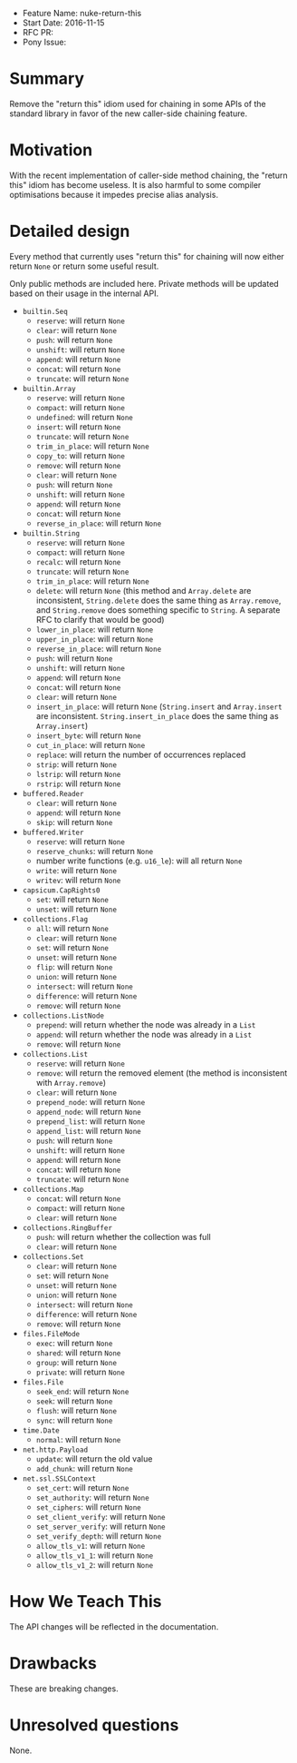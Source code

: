 - Feature Name: nuke-return-this
- Start Date: 2016-11-15
- RFC PR:
- Pony Issue:

# Summary

Remove the "return this" idiom used for chaining in some APIs of the standard library in favor of the new caller-side chaining feature.

# Motivation

With the recent implementation of caller-side method chaining, the "return this" idiom has become useless. It is also harmful to some compiler optimisations because it impedes precise alias analysis.

# Detailed design

Every method that currently uses "return this" for chaining will now either return `None` or return some useful result.

Only public methods are included here. Private methods will be updated based on their usage in the internal API.

- `builtin.Seq`
  - `reserve`: will return `None`
  - `clear`: will return `None`
  - `push`: will return `None`
  - `unshift`: will return `None`
  - `append`: will return `None`
  - `concat`: will return `None`
  - `truncate`: will return `None`
- `builtin.Array`
  - `reserve`: will return `None`
  - `compact`: will return `None`
  - `undefined`: will return `None`
  - `insert`: will return `None`
  - `truncate`: will return `None`
  - `trim_in_place`: will return `None`
  - `copy_to`: will return `None`
  - `remove`: will return `None`
  - `clear`: will return `None`
  - `push`: will return `None`
  - `unshift`: will return `None`
  - `append`: will return `None`
  - `concat`: will return `None`
  - `reverse_in_place`: will return `None`
- `builtin.String`
  - `reserve`: will return `None`
  - `compact`: will return `None`
  - `recalc`: will return `None`
  - `truncate`: will return `None`
  - `trim_in_place`: will return `None`
  - `delete`: will return `None` (this method and `Array.delete` are inconsistent, `String.delete` does the same thing as `Array.remove`, and `String.remove` does something specific to `String`. A separate RFC to clarify that would be good)
  - `lower_in_place`: will return `None`
  - `upper_in_place`: will return `None`
  - `reverse_in_place`: will return `None`
  - `push`: will return `None`
  - `unshift`: will return `None`
  - `append`: will return `None`
  - `concat`: will return `None`
  - `clear`: will return `None`
  - `insert_in_place`: will return `None` (`String.insert` and `Array.insert` are inconsistent. `String.insert_in_place` does the same thing as `Array.insert`)
  - `insert_byte`: will return `None`
  - `cut_in_place`: will return `None`
  - `replace`: will return the number of occurrences replaced
  - `strip`: will return `None`
  - `lstrip`: will return `None`
  - `rstrip`: will return `None`
- `buffered.Reader`
  - `clear`: will return `None`
  - `append`: will return `None`
  - `skip`: will return `None`
- `buffered.Writer`
  - `reserve`: will return `None`
  - `reserve_chunks`: will return `None`
  - number write functions (e.g. `u16_le`): will all return `None`
  - `write`: will return `None`
  - `writev`: will return `None`
- `capsicum.CapRights0`
  - `set`: will return `None`
  - `unset`: will return `None`
- `collections.Flag`
  - `all`: will return `None`
  - `clear`: will return `None`
  - `set`: will return `None`
  - `unset`: will return `None`
  - `flip`: will return `None`
  - `union`: will return `None`
  - `intersect`: will return `None`
  - `difference`: will return `None`
  - `remove`: will return `None`
- `collections.ListNode`
  - `prepend`: will return whether the node was already in a `List`
  - `append`: will return whether the node was already in a `List`
  - `remove`: will return `None`
- `collections.List`
  - `reserve`: will return `None`
  - `remove`: will return the removed element (the method is inconsistent with `Array.remove`)
  - `clear`: will return `None`
  - `prepend_node`: will return `None`
  - `append_node`: will return `None`
  - `prepend_list`: will return `None`
  - `append_list`: will return `None`
  - `push`: will return `None`
  - `unshift`: will return `None`
  - `append`: will return `None`
  - `concat`: will return `None`
  - `truncate`: will return `None`
- `collections.Map`
  - `concat`: will return `None`
  - `compact`: will return `None`
  - `clear`: will return `None`
- `collections.RingBuffer`
  - `push`: will return whether the collection was full
  - `clear`: will return `None`
- `collections.Set`
  - `clear`: will return `None`
  - `set`: will return `None`
  - `unset`: will return `None`
  - `union`: will return `None`
  - `intersect`: will return `None`
  - `difference`: will return `None`
  - `remove`: will return `None`
- `files.FileMode`
  - `exec`: will return `None`
  - `shared`: will return `None`
  - `group`: will return `None`
  - `private`: will return `None`
- `files.File`
  - `seek_end`: will return `None`
  - `seek`: will return `None`
  - `flush`: will return `None`
  - `sync`: will return `None`
- `time.Date`
  - `normal`: will return `None`
- `net.http.Payload`
  - `update`: will return the old value
  - `add_chunk`: will return `None`
- `net.ssl.SSLContext`
  - `set_cert`: will return `None`
  - `set_authority`: will return `None`
  - `set_ciphers`: will return `None`
  - `set_client_verify`: will return `None`
  - `set_server_verify`: will return `None`
  - `set_verify_depth`: will return `None`
  - `allow_tls_v1`: will return `None`
  - `allow_tls_v1_1`: will return `None`
  - `allow_tls_v1_2`: will return `None`

# How We Teach This

The API changes will be reflected in the documentation.

# Drawbacks

These are breaking changes.

# Unresolved questions

None.

